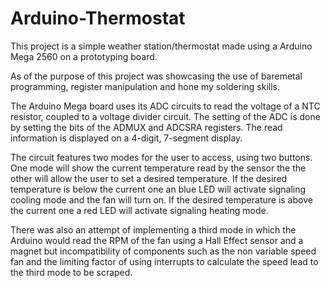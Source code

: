 # Arduino-Thermostat

This project is a simple weather station/thermostat made using a Arduino Mega 2560 on a prototyping board.

As of the purpose of this project was showcasing the use of baremetal programming, register manipulation and hone my soldering skills.

The Arduino Mega board uses its ADC circuits to read the voltage of a NTC resistor, coupled to a voltage divider circuit. The setting of the ADC is done by setting the bits of the ADMUX and ADCSRA registers. The read information is displayed on a 4-digit, 7-segment display.

The circuit features two modes for the user to access, using two buttons. One mode will show the current temperature read by the sensor the the other will allow the user to set a desired temperature. If the desired temperature is below the current one
an blue LED will activate signaling cooling mode and the fan will turn on. If the desired temperature is above the current one a red LED will activate signaling heating mode.

There was also an attempt of implementing a third mode in which the Arduino would read the RPM of the fan using a Hall Effect sensor and a magnet but incompatibility of components such as the non variable speed fan and the limiting factor of using interrupts to calculate the speed lead to the third mode to be scraped.
